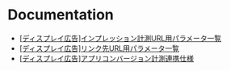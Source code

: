 # Documentation

- [[ディスプレイ広告]インプレッション計測URL用パラメータ一覧](impression_tracking-parameter.md)
- [[ディスプレイ広告]リンク先URL用パラメータ一覧](linkurl_tracking-parameter.md)
- [[ディスプレイ広告]アプリコンバージョン計測連携仕様](cv_inapp.md)
